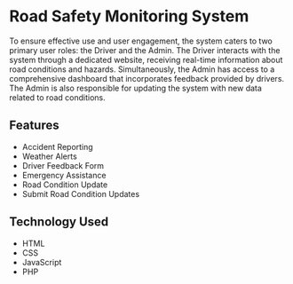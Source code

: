 # Road Safety Monitoring System
To ensure effective use and user engagement, the system caters to two primary user roles: the Driver and the Admin. 
The Driver interacts with the system through a dedicated website, receiving real-time information about road conditions and hazards. 
Simultaneously, the Admin has access to a comprehensive dashboard that incorporates feedback provided by drivers. 
The Admin is also responsible for updating the system with new data related to road conditions.
## Features
+ Accident Reporting
+ Weather Alerts
+ Driver Feedback Form
+ Emergency Assistance
+ Road Condition Update
+ Submit Road Condition Updates
## Technology Used
+ HTML
+ CSS
+ JavaScript
+ PHP
